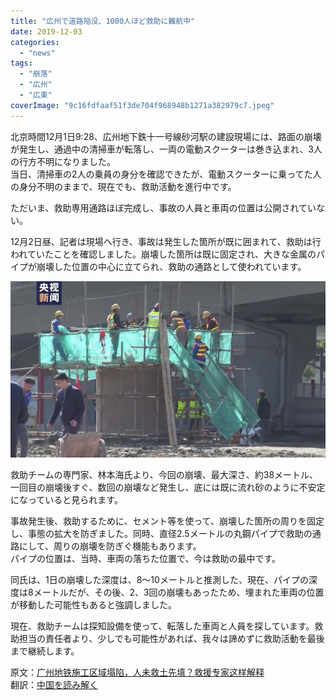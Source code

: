 ```yaml
---
title: "広州で道路陥没、1000人ほど救助に難航中"
date: 2019-12-03
categories: 
  - "news"
tags: 
  - "崩落"
  - "広州"
  - "広東"
coverImage: "9c16fdfaaf51f3de704f968948b1271a382979c7.jpeg"
---
```


北京時間12月1日9:28、広州地下鉄十一号線砂河駅の建設現場には、路面の崩壊が発生し、通過中の清掃車が転落し、一両の電動スクーターは巻き込まれ、3人の行方不明になりました。  
当日、清掃車の2人の乗員の身分を確認できたが、電動スクーターに乗ってた人の身分不明のままで、現在でも、救助活動を進行中です。

ただいま、救助専用通路ほぼ完成し、事故の人員と車両の位置は公開されていない。

12月2日昼、記者は現場へ行き、事故は発生した箇所が既に囲まれて、救助は行われていたことを確認しました。崩壊した箇所は既に固定され、大きな金属のパイプが崩壊した位置の中心に立てられ、救助の通路として使われています。

![](images/9c16fdfaaf51f3de704f968948b1271a382979c7.jpeg)

救助チームの専門家、林本海氏より、今回の崩壊、最大深さ、約38メートル、一回目の崩壊後すぐ、数回の崩壊など発生し、底には既に流れ砂のように不安定になっていると見られます。

事故発生後、救助するために、セメント等を使って、崩壊した箇所の周りを固定し、事態の拡大を防ぎました。同時、直径2.5メートルの丸鋼パイプで救助の通路にして、周りの崩壊を防ぎぐ機能もあります。  
パイプの位置は、当時、車両の落ちた位置で、今は救助の最中です。

同氏は、1日の崩壊した深度は、8～10メートルと推測した、現在、パイプの深度は8メートルだが、その後、2、3回の崩壊もあったため、埋まれた車両の位置が移動した可能性もあると強調しました。

現在、救助チームは探知設備を使って、転落した車両と人員を探しています。救助担当の責任者より、少しでも可能性があれば、我々は諦めずに救助活動を最後まで継続します。

原文：[广州地铁施工区域塌陷，人未救土先填？救援专家这样解释](https://baijiahao.baidu.com/s?id=1651868822649595394&wfr=spider&for=pc)  
翻訳：[中国を読み解く](https://blog.loveapple.cn/)
